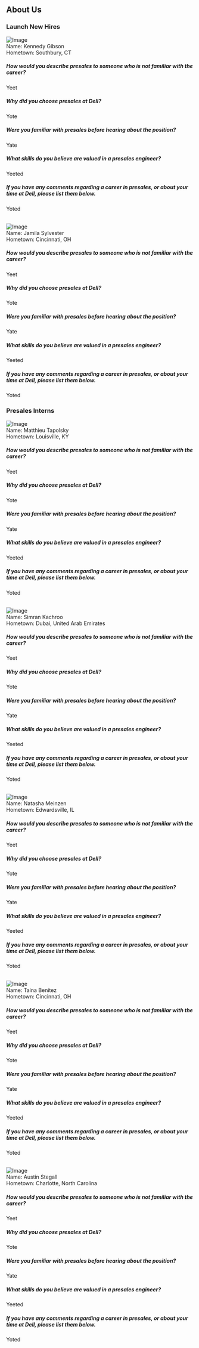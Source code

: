## About Us
### Launch New Hires
  ![Image](/photos/kennedy_gibson.jpg) <br/>
  Name: Kennedy Gibson <br/>
  Hometown: Southbury, CT<br/>
  
  ##### How would you describe presales to someone who is not familiar with the career?
  Yeet
  ##### Why did you choose presales at Dell?
  Yote
  ##### Were you familiar with presales before hearing about the position?
  Yate
  ##### What skills do you believe are valued in a presales engineer?
  Yeeted
  ##### If you have any comments regarding a career in presales, or about your time at Dell, please list them below.
  Yoted
  <br/><br/>
  
  ![Image](/photos/jamila_sylvester.jpg) <br/>
  Name: Jamila Sylvester <br/>
  Hometown: Cincinnati, OH<br/>
  ##### How would you describe presales to someone who is not familiar with the career?
  Yeet
  ##### Why did you choose presales at Dell?
  Yote
  ##### Were you familiar with presales before hearing about the position?
  Yate
  ##### What skills do you believe are valued in a presales engineer?
  Yeeted
  ##### If you have any comments regarding a career in presales, or about your time at Dell, please list them below.
  Yoted
  <br/>
  
  
### Presales Interns
  ![Image](/photos/testing.jpg) <br/>
  Name: Matthieu Tapolsky<br/>
  Hometown: Louisville, KY<br/>
  ##### How would you describe presales to someone who is not familiar with the career?
  Yeet
  ##### Why did you choose presales at Dell?
  Yote
  ##### Were you familiar with presales before hearing about the position?
  Yate
  ##### What skills do you believe are valued in a presales engineer?
  Yeeted
  ##### If you have any comments regarding a career in presales, or about your time at Dell, please list them below.
  Yoted
  <br/><br/>
  
  ![Image](/photos/simran_kachroo.jpeg) <br/>
  Name: Simran Kachroo<br/>
  Hometown: Dubai, United Arab Emirates<br/>
  ##### How would you describe presales to someone who is not familiar with the career?
  Yeet
  ##### Why did you choose presales at Dell?
  Yote
  ##### Were you familiar with presales before hearing about the position?
  Yate
  ##### What skills do you believe are valued in a presales engineer?
  Yeeted
  ##### If you have any comments regarding a career in presales, or about your time at Dell, please list them below.
  Yoted
  <br/><br/>
  
  ![Image](/photos/natasha_meinzen.JPG) <br/>
  Name: Natasha Meinzen<br/>
  Hometown: Edwardsville, IL<br/>
  ##### How would you describe presales to someone who is not familiar with the career?
  Yeet
  ##### Why did you choose presales at Dell?
  Yote
  ##### Were you familiar with presales before hearing about the position?
  Yate
  ##### What skills do you believe are valued in a presales engineer?
  Yeeted
  ##### If you have any comments regarding a career in presales, or about your time at Dell, please list them below.
  Yoted
  <br/><br/>
  
  ![Image](/photos/taina_benitez.png) <br/>
  Name: Taina Benitez<br/>
  Hometown: Cincinnati, OH<br/>
  ##### How would you describe presales to someone who is not familiar with the career?
  Yeet
  ##### Why did you choose presales at Dell?
  Yote
  ##### Were you familiar with presales before hearing about the position?
  Yate
  ##### What skills do you believe are valued in a presales engineer?
  Yeeted
  ##### If you have any comments regarding a career in presales, or about your time at Dell, please list them below.
  Yoted
  <br/><br/>
  
  ![Image](/photos/austin_stegall.jpeg) <br/>
  Name: Austin Stegall <br/>
  Hometown: Charlotte, North Carolina<br/>
  ##### How would you describe presales to someone who is not familiar with the career?
  Yeet
  ##### Why did you choose presales at Dell?
  Yote
  ##### Were you familiar with presales before hearing about the position?
  Yate
  ##### What skills do you believe are valued in a presales engineer?
  Yeeted
  ##### If you have any comments regarding a career in presales, or about your time at Dell, please list them below.
  Yoted
  
